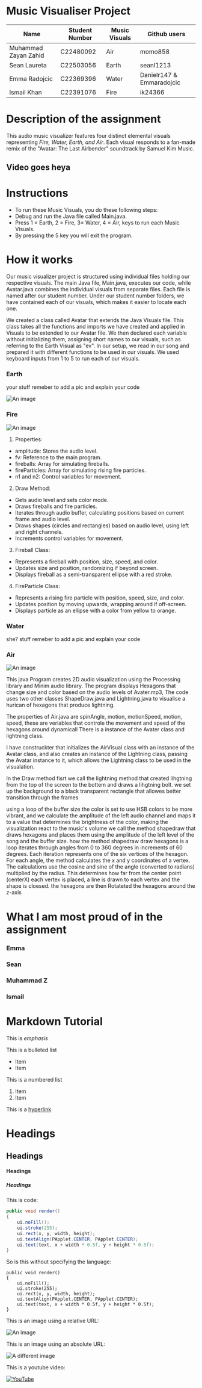 # Music Visualiser Project


| Name                  | Student Number    | Music Visuals | Github users|
|-----------            |-----------        |-----------	|---|
|Muhammad Zayan Zahid	|C22480092 			|Air  			|momo858|
|Sean Laureta			|C22503056			|Earth       	|seanl1213|	
|Emma Radojcic         	|C22369396      	|Water 			| Danielr147 & Emmaradojcic |
|Ismail	Khan			|C22391076			|Fire			|ik24366|

# Description of the assignment 

This audio music visualizer features four distinct elemental visuals representing *Fire, Water, Earth, and Air*. Each visual responds to a fan-made remix of the "Avatar: The Last Airbender" soundtrack by Samuel Kim Music.

## Video goes heya

# Instructions
- To run these Music Visuals, you do these following steps:
- Debug and run the Java file called Main.java.
- Press 1 = Earth, 2 = Fire, 3= Water, 4 = Air, keys to run each Music Visuals.
- By pressing the 5 key you will exit the program.


# How it works

Our music visualizer project is structured using individual files holding our respective visuals. The main Java file, Main.java, executes our code, while Avatar.java combines the individual visuals from separate files. Each file is named after our student number. Under our student number folders, we have contained each of our visuals, which makes it easier to locate each one.

We created a class called Avatar that extends the Java Visuals file. This class takes all the functions and imports we have created and applied in Visuals to be extended to our Avatar file. We then declared each variable without initializing them, assigning short names to our visuals, such as referring to the Earth Visual as "ev". In our setup, we read in our song and prepared it with different functions to be used in our visuals. We used keyboard inputs from 1 to 5 to run each of our visuals.

### Earth
your stuff
remeber to add a pic and explain your code

![An image](images/Earth.png)

### Fire
![An image](images/fire.png)
1. Properties:
- amplitude: Stores the audio level.
- fv: Reference to the main program.
- fireballs: Array for simulating fireballs.
- fireParticles: Array for simulating rising fire particles.
- n1 and n2: Control variables for movement.
2. Draw Method:
- Gets audio level and sets color mode.
- Draws fireballs and fire particles.
- Iterates through audio buffer, calculating positions based on current frame and audio level.
- Draws shapes (circles and rectangles) based on audio level, using left and right channels.
- Increments control variables for movement.
3. Fireball Class:
- Represents a fireball with position, size, speed, and color.
- Updates size and position, randomizing if beyond screen.
- Displays fireball as a semi-transparent ellipse with a red stroke.
4. FireParticle Class:
- Represents a rising fire particle with position, speed, size, and color.
- Updates position by moving upwards, wrapping around if off-screen.
- Displays particle as an ellipse with a color from yellow to orange.

### Water
she? stuff
remeber to add a pic and explain your code

### Air

![An image](images/Air.png)

This java Program creates 2D audio visualization using the Processing library and Minim audio library. The program displays Hexagons that change size and color based on the audio levels of Avater.mp3, The code uses two other classes ShapeDraw.java and Lightning.java to visualise a hurican of hexagons that produce lightning.

The properties of Air.java are spinAngle, motion, motionSpeed, motion, speed, these are veriables that controle the movement and speed of the hexagons around dynamicall 
There is a instance of the Avater class and lightning class.

I have construckter that initializes the AirVisual class with an instance of the Avatar class, and also creates an instance of the Lightning class, passing the Avatar instance to it, which allows the Lightning class to be used in the visualation. 

In the Draw method fisrt we call the lightning method that created lihgtning from the top of the screen to the bottem and draws a lihgtning bolt.
we set up the background to a black transparent rectangle that allowes better transition through the frames 

using a loop of the buffer size 
the color is set to use HSB colors to be more vibrant, and we calculate the amplitude of the left audio channel and maps it to a value that determines the brightness of the color, making the visualization react to the music's volume
we call the method shapedraw that draws hexagons and places them using the amplitude of the left level of the song and the buffer size. how the method shapedraw draw hexagons is a loop iterates through angles from 0 to 360 degrees in increments of 60 degrees. Each iteration represents one of the six vertices of the hexagon.
For each angle, the method calculates the x and y coordinates of a vertex. The calculations use the cosine and sine of the angle (converted to
radians) multiplied by the radius. This determines how far from the center point (centerX) each vertex is placed, a line is drawn to each vertex and the shape is cloesed. 
the hexagons are then Rotateted the hexagons around the z-axis







# What I am most proud of in the assignment

### Emma
### Sean
### Muhammad Z
### Ismail

# Markdown Tutorial

This is *emphasis*

This is a bulleted list

- Item
- Item

This is a numbered list

1. Item
1. Item

This is a [hyperlink](http://bryanduggan.org)

# Headings
## Headings
#### Headings
##### Headings

This is code:

```Java
public void render()
{
	ui.noFill();
	ui.stroke(255);
	ui.rect(x, y, width, height);
	ui.textAlign(PApplet.CENTER, PApplet.CENTER);
	ui.text(text, x + width * 0.5f, y + height * 0.5f);
}
```

So is this without specifying the language:

```
public void render()
{
	ui.noFill();
	ui.stroke(255);
	ui.rect(x, y, width, height);
	ui.textAlign(PApplet.CENTER, PApplet.CENTER);
	ui.text(text, x + width * 0.5f, y + height * 0.5f);
}
```

This is an image using a relative URL:

![An image](images/p8.png)

This is an image using an absolute URL:

![A different image](https://bryanduggandotorg.files.wordpress.com/2019/02/infinite-forms-00045.png?w=595&h=&zoom=2)

This is a youtube video:

[![YouTube](http://img.youtube.com/vi/J2kHSSFA4NU/0.jpg)](https://www.youtube.com/watch?v=J2kHSSFA4NU)


